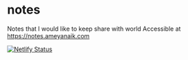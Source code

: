 # notes

Notes that I would like to keep share with world
Accessible at https://notes.ameyanaik.com

[![Netlify Status](https://api.netlify.com/api/v1/badges/cfe1d430-55a1-4a09-8d06-56410df789ba/deploy-status)](https://app.netlify.com/sites/notes-ameyanaik-com/deploys)
